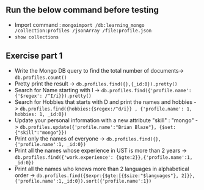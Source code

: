## Run the below command before testing

- Import command : `mongoimport /db:learning_mongo /collection:profiles /jsonArray /file:profile.json`
- `show collections`

## Exercise part 1

- Write the Mongo DB query to find the total number of documents-> `db.profiles.count()`
- Pretty print the result -> `db.profiles.find({},{_id:0}).pretty()`
- Search for Name starting with I -> `db.profiles.find({'profile.name': {'$regex': /^I/i}}).pretty()`
- Search for Hobbies that starts with D and print the names and hobbies -> `db.profiles.find({hobbies:{$regex:/^d/i}} , {'profile.name': 1, hobbies: 1, _id:0})`
- Update your personal information with a new attribute "skill" : "mongo" -> `db.profiles.update({'profile.name':"Brian Blaze"}, {$set:{"skill":"mongo"}})`
- Print only the names of everyone -> `db.profiles.find({},{'profile.name':1, _id:0})`
- Print all the names whose experience in UST is more than 2 years -> `db.profiles.find({'work.experience': {$gte:2}},{'profile.name':1, _id:0})`
- Print all the names who knows more than 2 languages in alphabetical order -> `db.profiles.find({$expr:{$gte:[{$size:"$languages"}, 2]}},{'profile.name':1,_id:0}).sort({'profile.name':1})`
